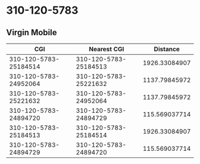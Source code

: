 # 310-120-5783
## Virgin Mobile


| CGI | Nearest CGI | Distance |
|-----|-------------|----------|
| 310-120-5783-25184514 | 310-120-5783-25184513 | 1926.33084907 |
| 310-120-5783-24952064 | 310-120-5783-25221632 | 1137.79845972 |
| 310-120-5783-25221632 | 310-120-5783-24952064 | 1137.79845972 |
| 310-120-5783-24894720 | 310-120-5783-24894729 | 115.569037714 |
| 310-120-5783-25184513 | 310-120-5783-25184514 | 1926.33084907 |
| 310-120-5783-24894729 | 310-120-5783-24894720 | 115.569037714 |
